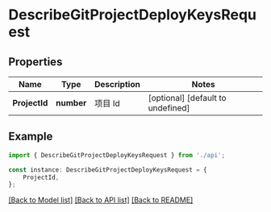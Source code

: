 # DescribeGitProjectDeployKeysRequest


## Properties

Name | Type | Description | Notes
------------ | ------------- | ------------- | -------------
**ProjectId** | **number** | 项目 Id | [optional] [default to undefined]

## Example

```typescript
import { DescribeGitProjectDeployKeysRequest } from './api';

const instance: DescribeGitProjectDeployKeysRequest = {
    ProjectId,
};
```

[[Back to Model list]](../README.md#documentation-for-models) [[Back to API list]](../README.md#documentation-for-api-endpoints) [[Back to README]](../README.md)
